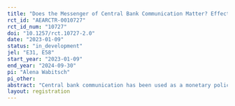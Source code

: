 ```yaml
---
title: "Does the Messenger of Central Bank Communication Matter? Effects on Belief Updating."
rct_id: "AEARCTR-0010727"
rct_id_num: "10727"
doi: "10.1257/rct.10727-2.0"
date: "2023-01-09"
status: "in_development"
jel: "E31, E58"
start_year: "2023-01-09"
end_year: "2024-09-30"
pi: "Alena Wabitsch"
pi_other:
abstract: "Central bank communication has been used as a monetary policy tool to - amongst others - influence inflation expectations. This paper studies whether the source (i.e. the messenger) of central bank communication matters for communication to be effective. Further, this trial looks into the existence of potential "ingroup" effects, where the effectiveness of communication is altered because of shared attributes of the receiver and messenger of the communication. "
layout: registration
---
```


